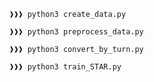 ```console
❱❱❱ python3 create_data.py
```
```console
❱❱❱ python3 preprocess_data.py
```
```console
❱❱❱ python3 convert_by_turn.py
```
```console
❱❱❱ python3 train_STAR.py
```
